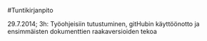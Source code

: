 #Tuntikirjanpito

29.7.2014; 3h: Työohjeisiin tutustuminen, gitHubin käyttöönotto ja ensimmäisten dokumenttien raakaversioiden tekoa
